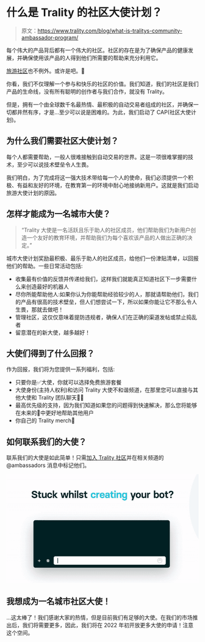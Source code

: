 # 什么是 Trality 的社区大使计划？

> 原文：<https://www.trality.com/blog/what-is-tralitys-community-ambassador-program/>

每个伟大的产品背后都有一个伟大的社区。社区的存在是为了确保产品的健康发展，并确保使用该产品的人得到他们所需要的帮助来充分利用它。

 [旅游社区](http://discord.gg/trality)也不例外。或许是吧。🤔

你看，我们不仅理解一个参与和快乐的社区的价值。我们知道，我们的社区是我们产品的生命线，没有所有聪明的创作者与我们合作，就没有 Trality。

但是，拥有一个由全球数千名最热情、最积极的自动交易者组成的社区，并确保一切都井然有序，才是...至少可以说是困难的。为此，我们启动了 CAP(社区大使计划)。

## 为什么我们需要社区大使计划？

每个人都需要帮助，一般人很难接触到自动交易的世界。这是一项很难掌握的技术，至少可以说技术壁垒令人生畏。

我们明白，为了完成将这一强大技术带给每一个人的使命，我们必须提供一个积极、有益和友好的环境，在教育第一的环境中耐心地接纳新用户。这就是我们启动旅游大使计划的原因。

## 怎样才能成为一名城市大使？

> “Trality 大使是一名活跃且乐于助人的社区成员，他们帮助我们为新用户创造一个友好的教育环境，并帮助我们为每个喜欢该产品的人做出正确的决定。”

城市大使计划奖励最积极、最乐于助人的社区成员，给他们一份津贴清单，以回报他们的帮助。一些日常活动包括:

*   收集最有价值的反馈并传递给我们，这样我们就能真正知道社区下一步需要什么来创造最好的机器人
*   尽你所能帮助他人:如果你认为你能帮助经验较少的人，那就请帮助他们，我们的产品有很高的技术壁垒，但人们想尝试一下，所以如果你能让它不那么令人生畏，那就去做吧！
*   管理社区，这仅仅意味着提防违规者，确保人们在正确的渠道发帖或禁止捣乱者
*   留意潜在的新大使，越多越好！

## 大使们得到了什么回报？

作为回报，我们将为您提供一系列福利，包括:

*   只要你是✅大使，你就可以选择免费旅游套餐
*   大使身份(主持人权利)和访问 Trality 大使不和谐频道，在那里您可以直接与其他大使和 Trality 团队聊天👨‍💼
*   最高优先级的支持，因为我们知道如果您的问题得到快速解决，那么您将能够在未来的🧙中更好地帮助其他用户
*   你自己的 Trality merch👕

## 如何联系我们的大使？

联系我们的大使是如此简单！只需[加入 Trality 社区](https://discord.com/invite/trality)并在相关频道的@ambassadors 消息中标记他们。

![](img/f963ce07473d41afbf8602b8cb84216c.png)

## 我想成为一名城市社区大使！

…这太棒了！我们感谢大家的热情，但是目前我们有足够的大使。在我们的市场推出后，我们将需要更多，因此，我们将在 2022 年初开放更多大使的申请！注意这个空间。